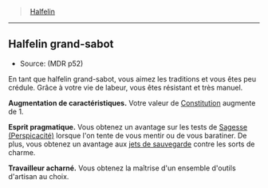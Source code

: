 ﻿---
!SubRaceItem
ParentRaceId: hd_halfling.md
FullName: Halfelin - Halfelin grand-sabot
ConstitutionBonus: 1
Id: halfling_hd.md#halfelin-grand-sabot
ParentLink: halfling_hd.md#halfelin
Name: Halfelin grand-sabot
ParentName: Halfelin
NameLevel: 2
Source: (MDR p52)
Attributes:
  AbilityScoreIncrease: Votre valeur de [Constitution](hd_abilities_constitution.md) augmente de 1.
---
> [Halfelin](hd_halfling.md)

---

## Halfelin grand-sabot

- Source: (MDR p52)

En tant que halfelin grand-sabot, vous aimez les traditions et vous êtes peu crédule. Grâce à votre vie de labeur, vous êtes résistant et très manuel.

**Augmentation de caractéristiques.** Votre valeur de [Constitution](hd_abilities_constitution.md) augmente de 1.

**Esprit pragmatique.** Vous obtenez un avantage sur  les tests de [Sagesse (Perspicacité)](hd_abilities_wisdom_perspicacite.md) lorsque l'on tente de vous mentir ou de vous baratiner. De plus, vous obtenez un avantage aux [jets de sauvegarde](hd_abilities_jets_de_sauvegarde.md) contre les sorts de charme.

**Travailleur acharné.** Vous obtenez la maîtrise d'un ensemble d'outils d'artisan au choix.

